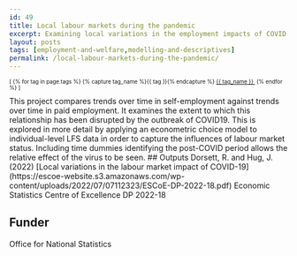```yaml
---
id: 49
title: Local labour markets during the pandemic
excerpt: Examining local variations in the employment impacts of COVID-19.
layout: posts
tags: [employment-and-welfare,modelling-and-descriptives]
permalink: /local-labour-markets-during-the-pandemic/
---
```

<div>
  <p style="font-size:.7em;">
    [
    {% for tag in page.tags %}
      {% capture tag_name %}{{ tag }}{% endcapture %}
      <a href="/{{ tag_name }}"><nobr>{{ tag_name }}</nobr>&nbsp;</a>
    {% endfor %}
    ]
  </p>
</div>
This project compares trends over time in self-employment against trends over time in paid employment.  It examines the extent to which this relationship has been disrupted by the outbreak of COVID19.  This is explored in more detail by applying an econometric choice model to individual-level LFS data in order to capture the influences of labour market status.  Including time dummies identifying the post-COVID period allows the relative effect of the virus to be seen. 
## Outputs
Dorsett, R. and Hug, J. (2022) [Local variations in the labour market impact of COVID-19](https://escoe-website.s3.amazonaws.com/wp-content/uploads/2022/07/07112323/ESCoE-DP-2022-18.pdf) Economic Statistics Centre of Excellence DP 2022-18

## Funder
Office for National Statistics
